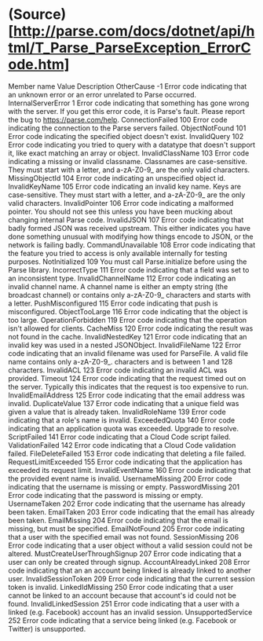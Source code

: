 # (Source)[http://parse.com/docs/dotnet/api/html/T_Parse_ParseException_ErrorCode.htm]

Member name Value Description
OtherCause  -1  Error code indicating that an unknown error or an error unrelated to Parse occurred.
InternalServerError 1 Error code indicating that something has gone wrong with the server. If you get this error code, it is Parse's fault. Please report the bug to https://parse.com/help.
ConnectionFailed  100 Error code indicating the connection to the Parse servers failed.
ObjectNotFound  101 Error code indicating the specified object doesn't exist.
InvalidQuery  102 Error code indicating you tried to query with a datatype that doesn't support it, like exact matching an array or object.
InvalidClassName  103 Error code indicating a missing or invalid classname. Classnames are case-sensitive. They must start with a letter, and a-zA-Z0-9_ are the only valid characters.
MissingObjectId 104 Error code indicating an unspecified object id.
InvalidKeyName  105 Error code indicating an invalid key name. Keys are case-sensitive. They must start with a letter, and a-zA-Z0-9_ are the only valid characters.
InvalidPointer  106 Error code indicating a malformed pointer. You should not see this unless you have been mucking about changing internal Parse code.
InvalidJSON 107 Error code indicating that badly formed JSON was received upstream. This either indicates you have done something unusual with modifying how things encode to JSON, or the network is failing badly.
CommandUnavailable  108 Error code indicating that the feature you tried to access is only available internally for testing purposes.
NotInitialized  109 You must call Parse.initialize before using the Parse library.
IncorrectType 111 Error code indicating that a field was set to an inconsistent type.
InvalidChannelName  112 Error code indicating an invalid channel name. A channel name is either an empty string (the broadcast channel) or contains only a-zA-Z0-9_ characters and starts with a letter.
PushMisconfigured 115 Error code indicating that push is misconfigured.
ObjectTooLarge  116 Error code indicating that the object is too large.
OperationForbidden  119 Error code indicating that the operation isn't allowed for clients.
CacheMiss 120 Error code indicating the result was not found in the cache.
InvalidNestedKey  121 Error code indicating that an invalid key was used in a nested JSONObject.
InvalidFileName 122 Error code indicating that an invalid filename was used for ParseFile. A valid file name contains only a-zA-Z0-9_. characters and is between 1 and 128 characters.
InvalidACL  123 Error code indicating an invalid ACL was provided.
Timeout 124 Error code indicating that the request timed out on the server. Typically this indicates that the request is too expensive to run.
InvalidEmailAddress 125 Error code indicating that the email address was invalid.
DuplicateValue  137 Error code indicating that a unique field was given a value that is already taken.
InvalidRoleName 139 Error code indicating that a role's name is invalid.
ExceededQuota 140 Error code indicating that an application quota was exceeded. Upgrade to resolve.
ScriptFailed  141 Error code indicating that a Cloud Code script failed.
ValidationFailed  142 Error code indicating that a Cloud Code validation failed.
FileDeleteFailed  153 Error code indicating that deleting a file failed.
RequestLimitExceeded  155 Error code indicating that the application has exceeded its request limit.
InvalidEventName  160 Error code indicating that the provided event name is invalid.
UsernameMissing 200 Error code indicating that the username is missing or empty.
PasswordMissing 201 Error code indicating that the password is missing or empty.
UsernameTaken 202 Error code indicating that the username has already been taken.
EmailTaken  203 Error code indicating that the email has already been taken.
EmailMissing  204 Error code indicating that the email is missing, but must be specified.
EmailNotFound 205 Error code indicating that a user with the specified email was not found.
SessionMissing  206 Error code indicating that a user object without a valid session could not be altered.
MustCreateUserThroughSignup 207 Error code indicating that a user can only be created through signup.
AccountAlreadyLinked  208 Error code indicating that an an account being linked is already linked to another user.
InvalidSessionToken 209 Error code indicating that the current session token is invalid.
LinkedIdMissing 250 Error code indicating that a user cannot be linked to an account because that account's id could not be found.
InvalidLinkedSession  251 Error code indicating that a user with a linked (e.g. Facebook) account has an invalid session.
UnsupportedService  252 Error code indicating that a service being linked (e.g. Facebook or Twitter) is unsupported.
